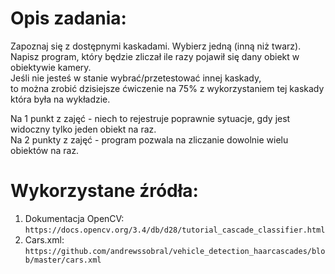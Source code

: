 # Opis zadania:
Zapoznaj się z dostępnymi kaskadami. Wybierz jedną (inną niż twarz).  
Napisz program, który będzie zliczał ile razy pojawił się dany obiekt w obiektywie kamery.  
Jeśli nie jesteś w stanie wybrać/przetestować innej kaskady,  
to można zrobić dzisiejsze ćwiczenie na 75% z wykorzystaniem tej kaskady która była na wykładzie.  
 
Na 1 punkt z zajęć - niech to rejestruje poprawnie sytuacje, gdy jest widoczny tylko jeden obiekt na raz.  
Na 2 punkty z zajęć - program pozwala na zliczanie dowolnie wielu obiektów na raz.  

# Wykorzystane źródła:
1. Dokumentacja OpenCV:
``https://docs.opencv.org/3.4/db/d28/tutorial_cascade_classifier.html``
2. Cars.xml: 
``https://github.com/andrewssobral/vehicle_detection_haarcascades/blob/master/cars.xml``
